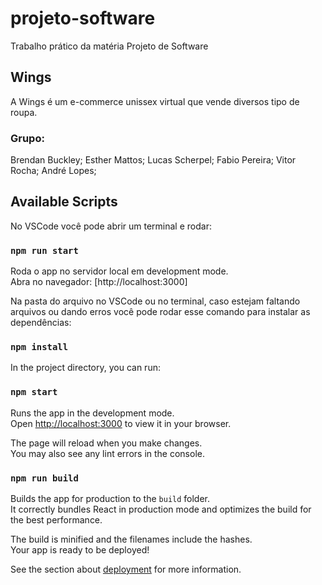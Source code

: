# projeto-software

Trabalho prático da matéria Projeto de Software

## Wings

A Wings é um e-commerce unissex virtual que vende diversos tipo de roupa.

### Grupo:
Brendan Buckley; Esther Mattos; Lucas Scherpel; Fabio Pereira; Vitor Rocha; André Lopes;

## Available Scripts

No VSCode você pode abrir um terminal e rodar:

### `npm run start`

Roda o app no servidor local em development mode.\
Abra no navegador: [http://localhost:3000]

Na pasta do arquivo no VSCode ou no terminal, caso estejam faltando arquivos ou dando erros você pode rodar esse comando para instalar as dependências:

### `npm install`

In the project directory, you can run:

### `npm start`

Runs the app in the development mode.\
Open [http://localhost:3000](http://localhost:3000) to view it in your browser.

The page will reload when you make changes.\
You may also see any lint errors in the console.

### `npm run build`

Builds the app for production to the `build` folder.\
It correctly bundles React in production mode and optimizes the build for the best performance.

The build is minified and the filenames include the hashes.\
Your app is ready to be deployed!

See the section about [deployment](https://facebook.github.io/create-react-app/docs/deployment) for more information.
